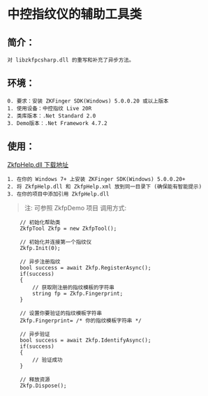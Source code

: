 # 中控指纹仪的辅助工具类

## 简介：
	对 libzkfpcsharp.dll 的重写和补充了异步方法。
## 环境：
    0. 要求：安装 ZKFinger SDK(Windows) 5.0.0.20 或以上版本
	1. 使用设备：中控指纹 Live 20R
    2. 类库版本：.Net Standard 2.0
    3. Demo版本：.Net Framework 4.7.2
## 使用：
[ZkfpHelp.dll 下载地址](https://github.com/View12138/ZkfpHelp/releases)  
    
    1. 在你的 Windows 7+ 上安装 ZKFinger SDK(Windows) 5.0.0.20+
    2. 将 ZkfpHelp.dll 和 ZkfpHelp.xml 放到同一目录下 (确保能有智能提示) 
    3. 在你的项目中添加引用 ZkfpHelp.dll
> 注: 可参照 ZkfpDemo 项目
    调用方式:
```
    // 初始化帮助类
    ZkfpTool Zkfp = new ZkfpTool();

    // 初始化并连接第一个指纹仪
    Zkfp.Init(0);

    // 异步注册指纹
    bool success = await Zkfp.RegisterAsync();
    if(success)
    {
        // 获取刚注册的指纹模板的字符串
        string fp = Zkfp.Fingerprint;
    }

    // 设置你要验证的指纹模板字符串
    Zkfp.Fingerprint= /* 你的指纹模板字符串 */
    
    // 异步验证
    bool success = await Zkfp.IdentifyAsync();
    if(success)
    {
        // 验证成功
    }

    // 释放资源
    Zkfp.Dispose();
```
